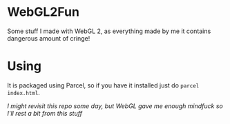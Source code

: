 # WebGL2Fun
Some stuff I made with WebGL 2, as everything made by me it contains dangerous amount of cringe!

# Using
It is packaged using Parcel, so if you have it installed just do ``parcel index.html``.


*I might revisit this repo some day, but WebGL gave me enough mindfuck so I'll rest a bit from this stuff*
